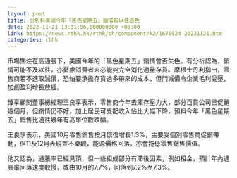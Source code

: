 ```yaml
---
layout: post
title: 分析料美國今年「黑色星期五」銷情較以往遜色
date: 2022-11-21 13:31:56.000000000 +08:00
link: https://news.rthk.hk/rthk/ch/component/k2/1676524-20221121.htm
categories: rthk
---
```


市場關注在高通脹下，美國今年的「黑色星期五」銷情會否失色。有分析認為，銷情可能不及以往，亦憂慮消費者未必能夠完全消化過量存貨。摩根士丹利指出，零售商若不進取減價，恐怕要承擔存貨過多帶來的成本，但鬥減價令企業毛利受壓，加劇盈利增長放緩。

臻享顧問董事總經理王良享表示，零售商今年去庫存壓力大，部分百貨公司已促銷幾個月，但銷情仍不好，加上居民可支配收入佔比大幅下降，預料今年「黑色星期五」銷售比過往幾年有高單位數跌幅。

王良享表示，美國10月零售銷售按月恢復增長1.3%，主要受個別零售商促銷帶動，但11及12月表現並不樂觀，能源價格回落，亦會拖低零售銷售價值。

他又認為，通脹率已經見頂，但一些組成部分有滯後因素，例如租金，預計年內通脹率回落速度較慢，或由10月的7.7%，回落到7.2%至7.3%。
